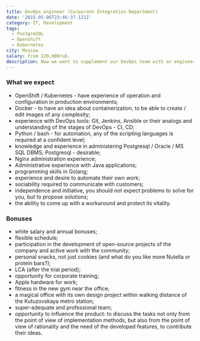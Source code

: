 ```yaml
---
title: DevOps engineer (Corporate Integration Department)
date: '2015-05-06T23:46:37.121Z'
category: IT, Development
tags:
  - PostgreSQL
  - Openshift
  - Kubernetes
city: Moscow
salary: from 120,000rub.
description: Now we want to supplement our DevOps team with an engineer who will work with us to create the best corporate messenger.
---
```


### What we expect

- OpenShift / Kubernetes - have experience of operation and configuration in production environments;
- Docker - to have an idea about containerization, to be able to create / edit images of any complexity;
- experience with DevOps tools: Git, Jenkins, Ansible or their analogs and understanding of the stages of DevOps - CI, CD;
- Python / bash - for automation, any of the scripting languages ​​is required at a confident level;
- knowledge and experience in administering Postgresql / Oracle / MS SQL DBMS; Postgresql - desirable;
- Nginx administration experience;
- Administrative experience with Java applications;
- programming skills in Golang;
- experience and desire to automate their own work;
- sociability required to communicate with customers;
- independence and initiative, you should not expect problems to solve for you, but to propose solutions;
- the ability to come up with a workaround and protect its vitality.

### Bonuses

- white salary and annual bonuses;
- flexible schedule;
- participation in the development of open-source projects of the company and active work with the community;
- personal snacks, not just cookies (and what do you like more Nutella or protein bars?);
- LCA (after the trial period);
- opportunity for corporate training;
- Apple hardware for work;
- fitness in the new gym near the office;
- a magical office with its own design project within walking distance of the Kutuzovskaya metro station;
- super-adequate and professional team;
- opportunity to influence the product: to discuss the tasks not only from the point of view of implementation methods, but also from the point of view of rationality and the need of the developed features, to contribute their ideas.
